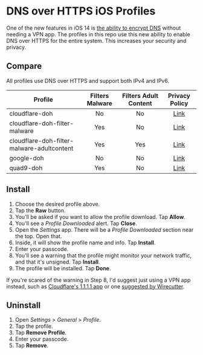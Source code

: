 # DNS over HTTPS iOS Profiles

One of the new features in iOS 14 is [the ability to encrypt DNS](https://developer.apple.com/videos/play/wwdc2020/10047/) without needing a VPN app. The profiles in this repo use this new ability to enable DNS over HTTPS for the entire system. This increases your security and privacy.

## Compare

All profiles use DNS over HTTPS and support both IPv4 and IPv6.

| Profile                                    | Filters Malware | Filters Adult Content |                                 Privacy Policy                                |
|--------------------------------------------|:---------------:|:---------------------:|:-----------------------------------------------------------------------------:|
| cloudflare-doh                             |        No       |           No          | [Link](https://developers.cloudflare.com/1.1.1.1/privacy/public-dns-resolver) |
| cloudflare-doh-filter-malware              |       Yes       |           No          | [Link](https://developers.cloudflare.com/1.1.1.1/privacy/public-dns-resolver) |
| cloudflare-doh-filter-malware-adultcontent |       Yes       |          Yes          | [Link](https://developers.cloudflare.com/1.1.1.1/privacy/public-dns-resolver) |
| google-doh                                 |        No       |           No          |         [Link](https://developers.google.com/speed/public-dns/privacy)        |
| quad9-doh                                  |       Yes       |           No          |                  [Link](https://www.quad9.net/home/privacy/)                  |

## Install

1. Choose the desired profile above.
2. Tap the **Raw** button.
3. You'll be asked if you want to allow the profile download. Tap **Allow**.
4. You'll see a *Profile Downloaded* alert. Tap **Close**.
5. Open the *Settings* app. There will be a *Profile Downloaded* section near the top. Open that.
6. Inside, it will show the profile name and info. Tap **Install**.
7. Enter your passcode.
8. You'll see a warning that the profile might monitor your network traffic, and that it's unsigned. Tap **Install**.
9. The profile will be installed. Tap **Done**.

If you're scared of the warning in Step 8, I'd suggest just using a VPN app instead, such as [Cloudflare's 1.1.1.1 app](https://1.1.1.1/) or one [suggested by Wirecutter](https://www.nytimes.com/wirecutter/reviews/best-vpn-service/).

## Uninstall

1. Open *Settings* > *General* > *Profile*.
2. Tap the profile.
3. Tap **Remove Profile**.
4. Enter your passcode.
5. Tap **Remove**.
